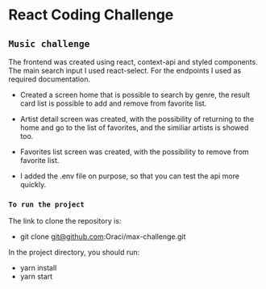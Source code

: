 # React Coding Challenge

## `Music challenge`
The frontend was created using react, context-api and styled components. The main search input I used react-select. For the endpoints I used as required documentation.

- Created a screen home that is possible to search by genre, the result card list is possible to add and remove from favorite list.

- Artist detail screen was created, with the possibility of returning to the home and go to the list of favorites, and the similiar artists is showed too.

- Favorites list screen was created, with the possibility to remove from favorite list.

- I added the .env file on purpose, so that you can test the api more quickly.

### `To run the project`

The link to clone the repository is:

- git clone git@github.com:Oraci/max-challenge.git

In the project directory, you should run:

 - yarn install
 - yarn start
